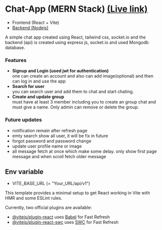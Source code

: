 # Chat-App (MERN Stack) [(Live link)]()

- Frontend (React + Vite)
- [Backend (Nodejs) ](https://github.com/itz-AmdadulHaque/Chat-App-Backend-)

A simple chat app created using React, tailwind css, socket.io and the backend (api) is created using express js, socket.io and used Mongodb database.

### Features

- <b>Signup and Login (used jwt for authentication)</b><br>
  one can create an account and also can add image(optional) and then can log in and use the app
- <b>Search for user</b><br>
  you can search user and add them to chat and start chating.
- <b>Create and update group</b><br>
  must have at least 3 member including you to create an group chat and must give a name. Only admin can remove or delete the group.

### Future updates

- notification remain after refresh page
- emty search show all user, it will be fix in future
- forgot password and password change
- update user profile name or image
- all message fetch at once which make some delay. only show first page message and when scroll fetch older message

## Env variable

- VITE_BASE_URL (= "Your_URL/api/v1")

This template provides a minimal setup to get React working in Vite with HMR and some ESLint rules.

Currently, two official plugins are available:

- [@vitejs/plugin-react](https://github.com/vitejs/vite-plugin-react/blob/main/packages/plugin-react/README.md) uses [Babel](https://babeljs.io/) for Fast Refresh
- [@vitejs/plugin-react-swc](https://github.com/vitejs/vite-plugin-react-swc) uses [SWC](https://swc.rs/) for Fast Refresh
